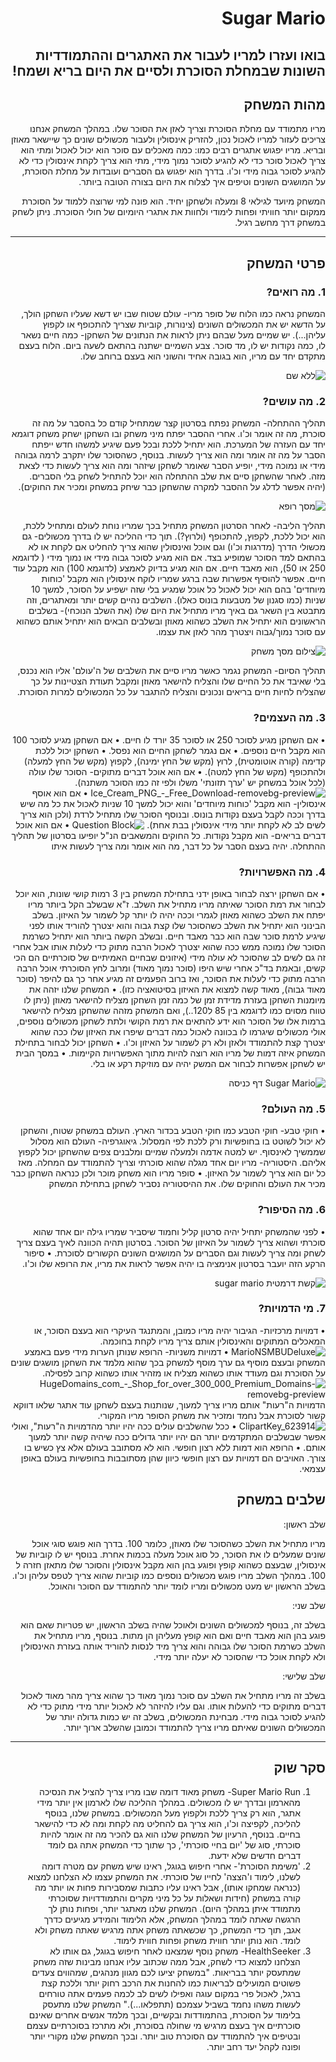 <div dir='rtl' lang='he'>

# Sugar Mario

## בואו ועזרו למריו לעבור את האתגרים וההתמודדיות השונות שבמחלת הסוכרת ולסיים את היום בריא ושמח!

## מהות המשחק

מריו מתמודד עם מחלת הסוכרת וצריך לאזן את הסוכר שלו. במהלך המשחק אנחנו צריכים לעזור למריו לאכול נכון, להזריק אינסולין ולעבור מכשולים שונים כך שיישאר מאוזן ובריא. מריו יפגוש אתגרים רבים כמו: כמה מאכלים עם סוכר הוא יכול לאכול ומתי הוא צריך לאכול סוכר כדי לא להגיע לסוכר נמוך מידי, מתי הוא צריך לקחת אינסולין כדי לא להגיע לסוכר גבוה מידי וכ'ו. בדרך הוא יפגוש גם הסברים ועובדות על מחלת הסוכרת, על המושגים השונים וטיפים איך לצלוח את היום בצורה הטובה ביותר.

המשחק מיועד לגילאי 8 ומעלה ולשחקן יחיד. הוא פונה למי שרוצה ללמוד על הסוכרת ממקום יותר חוויתי ופחות לימודי ולחוות את אתגרי היומיום של חולי הסוכרת.
ניתן לשחק במשחק דרך מחשב רגיל.

---


## פרטי המשחק


### 1. מה רואים?

המשחק נראה כמו הלוח של סופר מריו- עולם שטוח שבו יש דשא שעליו השחקן הולך, על הדשא יש את המכשולים השונים (צינורות, קוביות שצריך להתכופף או לקפוץ עליהן...). 
יש שמיים מעל שבהם ניתן לראות את הנתונים של השחקן- כמה חיים נשאר לו, כמה נקודות יש לו, מד סוכר.
צבע השמיים ישתנה בהתאם לשעה ביום.
הלוח בעצם מתקדם יחד עם מריו, הוא בגובה אחיד והשוני הוא בעצם ברוחב שלו.

![ללא שם](https://user-images.githubusercontent.com/58184656/100762546-c4b67880-33fc-11eb-960a-f4d7184f53ce.png)


### 2. מה עושים?

תהליך ההתחלה-
המשחק נפתח בסרטון קצר שמתחיל קודם כל בהסבר על מה זה סוכרת, מה זה אומר וכ'ו. אחרי ההסבר יפתח מיני משחק ובו השחקן ישחק משחק דוגמא יחד עם העזרה של המערכת. הוא יתחיל ללכת ובכל פעם שיגיע למשהו חדש ייפתח הסבר על מה זה אומר ומה הוא צריך לעשות. בנוסף, כשהסוכר שלו יתקרב לרמה גבוהה מידי או נמוכה מידי, יופיע הסבר שאומר לשחקן שיזהר ומה הוא צריך לעשות כדי לצאת מזה. לאחר שהשחקן סיים את שלב ההתחלה הוא יוכל להתחיל לשחק בלי הסברים. (יהיה אפשר לדלג על ההסבר למקרה שהשחקן כבר שיחק במשחק ומכיר את החוקים).

![מסך רופא](https://user-images.githubusercontent.com/58184656/100762010-30e4ac80-33fc-11eb-9dae-787c62bef4e1.png)

תהליך הליבה- לאחר הסרטון המשחק מתחיל בכך שמריו נוחת לעולם ומתחיל ללכת, הוא יכול ללכת, לקפוץ, להתכופף (ולרוץ?). תוך כדי ההליכה יש לו בדרך מכשולים- גם מכשולי הדרך (מדרגות וכ'ו) וגם אוכל ואינסולין שהוא צריך להחליט אם לקחת או לא בהתאם למד הסוכר שמופיע בצד. אם הוא מגיע לסוכר גבוה מידי או נמוך מידי ( לדוגמא 250 או 50), הוא מאבד חיים. אם הוא מגיע בדיוק לאמצע (לדוגמא 100) הוא מקבל עוד חיים. אפשר להוסיף אפשרות שבה ברגע שמריו לוקח אינסולין הוא מקבל 'כוחות מיוחדים' בהם הוא יכול לאכול כל אוכל שמגיע בלי שזה ישפיע על הסוכר, למשך 10 שניות (כמו סגנון של מטבעות בונוס כאלו). השלבים נהיים קשים יותר ומאתגרים, וזה מתבטא בין השאר גם באיך מריו מתחיל את היום שלו (את השלב הנוכחי)- בשלבים הראשונים הוא יתחיל את השלב כשהוא מאוזן ובשלבים הבאים הוא יתחיל אותם כשהוא עם סוכר נמוך/גבוה ויצטרך מהר לאזן את עצמו.

![צילום מסך משחק](https://user-images.githubusercontent.com/58184656/100759396-3987b380-33f9-11eb-84e0-8e4fa7937201.png)

תהליך הסיום- המשחק נגמר כאשר מריו סיים את השלבים של ה'עולם' אליו הוא נכנס, בלי שאיבד את כל החיים שלו והצליח להישאר מאוזן ומקבל תעודת הצטיינות על כך שהצליח לחיות חיים בריאים ונכונים והצליח להתגבר על כל המכשולים למרות הסוכרת.


### 3. מה העצמים?

•	אם השחקן מגיע לסוכר 250 או לסוכר 35 יורד לו חיים. 
•	אם השחקן מגיע לסוכר 100 הוא מקבל חיים נוספים.
•	אם נגמר לשחקן החיים הוא נפסל.
•	השחקן יכול ללכת קדימה (קורה אוטומטית), לרוץ (מקש של החץ ימינה), לקפוץ (מקש של החץ למעלה) ולהתכופף (מקש של החץ למטה).
•	אם הוא אוכל דברים מתוקים- הסוכר שלו עולה (לכל אוכל במשחק יש 'ערך תזונתי' משלו ולפי זה כמו הסוכר משתנה).
![Ice_Cream_PNG_-_Free_Download-removebg-preview](https://user-images.githubusercontent.com/58184656/100770083-8cfffe80-3405-11eb-904f-1a30a351abd1.png)
•	אם הוא אוסף אינסולין- הוא מקבל 'כוחות מיוחדים' והוא יכול למשך 10 שניות לאכול את כל מה שיש בדרך וככה לקבל בעצם נקודות בונוס. ובנוסף הסוכר שלו מתחיל לרדת (ולכן הוא צריך לשים לב לא לקחת יותר מידי אינסולין בבת אחת).
![Question Block](https://user-images.githubusercontent.com/58184656/100770301-c89ac880-3405-11eb-95f6-9b182e60d3c0.jpg)
•	אם הוא אוכל דברים בריאים- הוא מקבל נקודות.
כל החוקים והמשאבים הנ"ל יופיעו בסרטון של תהליך ההתחלה. יהיה בעצם הסבר על כל דבר, מה הוא אומר ומה צריך לעשות איתו 


### 4. מה האפשרויות?

•	אם השחקן ירצה לבחור באופן ידני בתחילת המשחק בין 3 רמות קושי שונות, הוא יוכל לבחור את רמת הסוכר שאיתה מריו מתחיל את השלב. ז"א שבשלב הקל ביותר מריו יפתח את השלב כשהוא מאוזן לגמרי וככה יהיה לו יותר קל לשמור על האיזון. בשלב הבינוני הוא יתחיל את השלב כשהסוכר שלו קצת גבוה והוא יצטרך להוריד אותו לפני שיגיע לרמת סוכר שבה הוא כבר מאבד חיים. ובשלב הקשה ביותר הוא יתחיל כשרמת הסוכר שלו נמוכה ממש ככה שהוא יצטרך לאכול הרבה מתוק כדי לעלות אותו אבל אחרי זה גם לשים לב שהסוכר לא עולה מידי (איזונים שבחיים האמיתיים של סוכרתיים הם הכי קשים, ובאמת בד"כ אחרי שיש היפו (סוכר נמוך מאוד) ומרוב לחץ הסוכרתי אוכל הרבה הרבה מתוק כדי לעלות את הסוכר, ואז ברוב הפעמים זה מגיע אחר כך גם להיפר (סוכר מאוד גבוה), מאוד קשה למצוא את האיזון בסיטואציה כזו).
•	המשחק שלנו יזהה את מיומנות השחקן בעזרת מדידת זמן של כמה זמן השחקן מצליח להישאר מאוזן (ניתן לו טווח מסוים כמו לדוגמא בין 85 ל120..), ואם המשחק מזהה שהשחקן מצליח להישאר ברמות אלו של הסוכר הוא ידע להתאים את רמת הקושי ולתת לשחקן מכשולים נוספים, אולי מכשולים שיגרמו לו בכוונה לאכול כמה דברים שיפרו את האיזון שלו ככה שהוא יצטרך קצת להתמודד ולאזן ולא רק לשמור על האיזון וכ'ו.
• השחקן יכול לבחור בתחילת המשחק איזה דמות של מריו הוא רוצה להיות מתוך האפשרויות הקיימות.
• במסך הבית יש לשחקן אפשרות לבחור אם המשק יהיה עם מוזיקת רקע או בלי.

![Sugar Mario דף כניסה](https://user-images.githubusercontent.com/58184656/100542577-816cd600-3253-11eb-93f0-858f40ac1b05.png)


### 5. מה העולם?

•	חוקי טבע- חוקי הטבע כמו חוקי הטבע בכדור הארץ. העולם במשחק שטוח, והשחקן לא יכול לשוטט בו בחופשיות ורק ללכת לפי המסלול. 
גיאוגרפיה- העולם הוא מסלול שממשיך לאינסוף. יש למטה אדמה ולמעלה שמיים ומלבנים צפים שהשחקן יכול לקפוץ אליהם. 
היסטוריה- מריו יום אחד מגלה שהוא סוכרתי וצריך להתמודד עם המחלה. מאז כל יום הוא צריך לשמור על האיזון.
•	סופר מריו הוא משחק מוכר ולכן כנראה השחקן כבר מכיר את העולם והחוקים שלו. את ההיסטוריה נסביר לשחקן בתחילת המשחק



### 6.	מה הסיפור?
•	לפני שהמשחק יתחיל יהיה סרטון קליל וחמוד שיסביר שמריו גילה יום אחד שהוא סוכרתי ושהוא צריך לשמור על האיזון של הסוכר. בסרטון תהיה הכוונה לאיך בעצם צריך לשחק ומה צריך לעשות וגם הסברים על המושגים השונים הקשורים לסוכרת.
•	סיפור הרקע הזה יועבר בסרטון אנימציה בו יהיה אפשר לראות את מריו, את הרופא שלו וכ'ו.

![קשת דרמטית sugar mario](https://user-images.githubusercontent.com/58184656/100770921-7a39f980-3406-11eb-91e2-af6deb6f0326.png)



### 7.	מי הדמויות?

•	דמויות מרכזיות- הגיבור יהיה מריו כמובן, והמתנגד העיקרי הוא בעצם הסוכר, או המאכלים המתוקים והאינסולין אותם צריך מריו לקחת בחוכמה.
![MarioNSMBUDeluxe](https://user-images.githubusercontent.com/58184656/100771033-99388b80-3406-11eb-99b7-5203c23d6506.png)
•	דמויות משניות- הרופא שנותן הערות מידי פעם באמצע המשחק ובעצם מוסיף גם ערך מוסף למשחק בכך שהוא מלמד את השחקן מושגים שונים על הסוכרת וגם מעודד אותו כשהוא מצליח או מזהיר אותו כשהוא קרוב לפסילה.
![HugeDomains_com_-_Shop_for_over_300_000_Premium_Domains-removebg-preview](https://user-images.githubusercontent.com/58184656/100771104-ad7c8880-3406-11eb-8036-3374b740d9ed.png)
הדמויות ה"רעות" אותם מריו צריך למעוך, שנותנות בעצם לשחקן עוד אתגר שלאו דווקא קשור לסוכרת אבל נחמד ומזכיר את משחק הסופר מריו המקורי.
![ClipartKey_623914](https://user-images.githubusercontent.com/58184656/100771154-bec59500-3406-11eb-8c08-425db07f9173.png)
•	ככל שהשלבים עולים ככה יהיו יותר מהדמויות ה"רעות", ואולי אפשר שבשלבים המתקדמים יותר הם יהיו יותר גדולים ככה שיהיה קשה יותר למעוך אותם.
•	הרופא הוא דמות ללא רצון חופשי. הוא לא מסתובב בעולם אלא צץ כשיש בו צורך. האויבים הם דמויות עם רצון חופשי כיוון שהן מסתובבות בחופשיות בעולם באופן עצמאי.


## שלבים במשחק

שלב ראשון:

מריו מתחיל את השלב כשהסוכר שלו מאוזן, כלומר 100. בדרך הוא פוגש סוגי אוכל שונים שמעלים לו את הסוכר, כל סוג אוכל מעלה בכמות אחרת. בנוסף יש לו קוביות של אינסולין, שבעצם כשהוא קופץ ופוגע בהן הוא מקבל אינסולין והסוכר שלו מתאזן חזרה ל 100. במהלך השלב מריו פוגש מכשולים נוספים כמו קוביות שהוא צריך לטפס עליהן וכ'ו. בשלב הראשון יש מעט מכשולים ומריו לומד יותר להתמודד עם הסוכר והאוכל.

שלב שני:

בשלב זה, בנוסף למכשולים השונים ולאוכל שהיה בשלב הראשון, יש פטריות שאם הוא פוגע בהן הוא מאבד חיים ואם הוא קופץ מעליהן הן מתות. בנוסף, מריו מתחיל את השלב כשרמת הסוכר שלו גבוהה והוא צריך מיד לנסות להוריד אותה בעזרת האינסולין ולא לקחת אוכל כדי שהסוכר לא יעלה יותר מידי.

שלב שלישי:

 בשלב זה מריו מתחיל את השלב עם סוכר נמוך מאוד כך שהוא צריך מהר מאוד לאכול דברים מתוקים כדי להעלות אותו. וגם עליו להיזהר לא לאכול יותר מידי מתוק כדי לא להגיע לסוכר גבוה מידי. מבחינת המכשולים, בשלב זה יש כמות גדולה יותר של המכשולים השונים שאיתם מריו צריך להתמודד וכמובן שהשלב ארוך יותר.

---


## סקר שוק

1.	Super Mario Run- משחק מאוד דומה שבו מריו צריך להציל את הנסיכה מהארמון ובדרך יש לו מכשולים. במהלך ההליכה שלו לארמון אין יותר מידי אתגר, הוא רק צריך ללכת ולקפוץ מעל המכשולים. במשחק שלנו, בנוסף להליכה, לקפיצה וכ'ו, הוא צריך גם להחליט מה לקחת ומה לא כדי להישאר בחיים. בנוסף, הרעיון של המשחק שלנו הוא גם להכיר מה זה אומר להיות סוכרתי, סוג של 'יום בחיי סוכרתי', כך שתוך כדי המשחק אתה גם לומד דברים חדשים שלא ידעת.
2.	'משימת הסוכרת'- אחרי חיפוש בגוגל, ראינו שיש משחק עם מטרה דומה לשלנו, לימוד ו'הצצה' לחייו של סוכרתי. את המשחק עצמו לא הצלחנו למצוא (כנראה שמחקו אותו), אבל ראינו עליו כתבות שמסבירות פחות או יותר מה קורה במשחק (חידות ושאלות על כל מיני מקרים והתמודדויות שסוכרתי מתמודד איתן במהלך היום). המשחק שלנו מאתגר יותר, ופחות נותן לך הרגשה שאתה לומד במהלך המשחק, אלא הלימוד והמידע מגיעים כדרך אגב, תוך כדי המשחק, כך שכשאתה משחק אתה מרגיש שאתה משחק ולא לומד. הוא נותן יותר חווית משחק ופחות חווית לימוד.
3.	HealthSeeker- משחק נוסף שמצאנו לאחר חיפוש בגוגל, גם אותו לא הצלחנו למצוא כדי לשחק, אבל ממה שכתוב עליו אנחנו מבינות שזה משחק שמתעסק יותר בבריאות. 
"במשחק יציעו לכם מגוון מנהגים, שמהווים צעדים פשוטים המועילים לבריאות כמו להחנות את הרכב רחוק יותר וללכת קצת ברגל, לאכול פרי במקום עוגה ואפילו לשים לב לכמה פעמים אתה טורחים לעשות משהו נחמד בשביל עצמכם (תתפלאו...)."
המשחק שלנו מתעסק בלימוד על הסוכרת, בהתמודדות ובקשיים, ובכך מלמד אנשים אחרים שאינם סוכרתיים איך בעצם מרגיש מי שחולה בסוכרת, ולא מתרכז בסוכרתיים עצמם ובטיפים איך להתמודד עם הסוכרת טוב יותר. ובכך המשחק שלנו מקורי יותר ופונה לקהל יעד רחב יותר.


</div>
